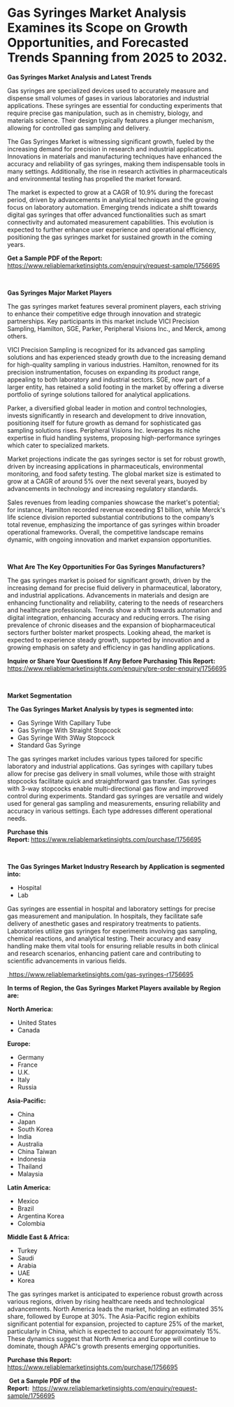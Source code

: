 <p><h1>Gas Syringes Market Analysis Examines its Scope on Growth Opportunities, and Forecasted Trends Spanning from 2025 to 2032.</h1></p><p><strong>Gas Syringes Market Analysis and Latest Trends</strong></p>
<p><p>Gas syringes are specialized devices used to accurately measure and dispense small volumes of gases in various laboratories and industrial applications. These syringes are essential for conducting experiments that require precise gas manipulation, such as in chemistry, biology, and materials science. Their design typically features a plunger mechanism, allowing for controlled gas sampling and delivery.</p><p>The Gas Syringes Market is witnessing significant growth, fueled by the increasing demand for precision in research and industrial applications. Innovations in materials and manufacturing techniques have enhanced the accuracy and reliability of gas syringes, making them indispensable tools in many settings. Additionally, the rise in research activities in pharmaceuticals and environmental testing has propelled the market forward. </p><p>The market is expected to grow at a CAGR of 10.9% during the forecast period, driven by advancements in analytical techniques and the growing focus on laboratory automation. Emerging trends indicate a shift towards digital gas syringes that offer advanced functionalities such as smart connectivity and automated measurement capabilities. This evolution is expected to further enhance user experience and operational efficiency, positioning the gas syringes market for sustained growth in the coming years.</p></p>
<p><strong>Get a Sample PDF of the Report:&nbsp;</strong> <a href="https://www.reliablemarketinsights.com/enquiry/request-sample/1756695?utm_campaign=2240&utm_medium=2&utm_source=Github&utm_content=ia&utm_term=13042025&utm_id=gas-syringes">https://www.reliablemarketinsights.com/enquiry/request-sample/1756695</a></p>
<p>&nbsp;</p>
<p><strong>Gas Syringes Major Market Players</strong></p>
<p><p>The gas syringes market features several prominent players, each striving to enhance their competitive edge through innovation and strategic partnerships. Key participants in this market include VICI Precision Sampling, Hamilton, SGE, Parker, Peripheral Visions Inc., and Merck, among others.</p><p>VICI Precision Sampling is recognized for its advanced gas sampling solutions and has experienced steady growth due to the increasing demand for high-quality sampling in various industries. Hamilton, renowned for its precision instrumentation, focuses on expanding its product range, appealing to both laboratory and industrial sectors. SGE, now part of a larger entity, has retained a solid footing in the market by offering a diverse portfolio of syringe solutions tailored for analytical applications.</p><p>Parker, a diversified global leader in motion and control technologies, invests significantly in research and development to drive innovation, positioning itself for future growth as demand for sophisticated gas sampling solutions rises. Peripheral Visions Inc. leverages its niche expertise in fluid handling systems, proposing high-performance syringes which cater to specialized markets.</p><p>Market projections indicate the gas syringes sector is set for robust growth, driven by increasing applications in pharmaceuticals, environmental monitoring, and food safety testing. The global market size is estimated to grow at a CAGR of around 5% over the next several years, buoyed by advancements in technology and increasing regulatory standards.</p><p>Sales revenues from leading companies showcase the market's potential; for instance, Hamilton recorded revenue exceeding $1 billion, while Merck's life science division reported substantial contributions to the company’s total revenue, emphasizing the importance of gas syringes within broader operational frameworks. Overall, the competitive landscape remains dynamic, with ongoing innovation and market expansion opportunities.</p></p>
<p>&nbsp;</p>
<p><strong>What Are The Key Opportunities For Gas Syringes Manufacturers?</strong></p>
<p><p>The gas syringes market is poised for significant growth, driven by the increasing demand for precise fluid delivery in pharmaceutical, laboratory, and industrial applications. Advancements in materials and design are enhancing functionality and reliability, catering to the needs of researchers and healthcare professionals. Trends show a shift towards automation and digital integration, enhancing accuracy and reducing errors. The rising prevalence of chronic diseases and the expansion of biopharmaceutical sectors further bolster market prospects. Looking ahead, the market is expected to experience steady growth, supported by innovation and a growing emphasis on safety and efficiency in gas handling applications.</p></p>
<p><strong>Inquire or Share Your Questions If Any Before Purchasing This Report:</strong> <a href="https://www.reliablemarketinsights.com/enquiry/pre-order-enquiry/1756695?utm_campaign=2240&utm_medium=2&utm_source=Github&utm_content=ia&utm_term=13042025&utm_id=gas-syringes">https://www.reliablemarketinsights.com/enquiry/pre-order-enquiry/1756695</a></p>
<p>&nbsp;</p>
<p><strong>Market Segmentation</strong></p>
<p><strong>The Gas Syringes Market Analysis by types is segmented into:</strong></p>
<p><ul><li>Gas Syringe With Capillary Tube</li><li>Gas Syringe With Straight Stopcock</li><li>Gas Syringe With 3Way Stopcock</li><li>Standard Gas Syringe</li></ul></p>
<p><p>The gas syringes market includes various types tailored for specific laboratory and industrial applications. Gas syringes with capillary tubes allow for precise gas delivery in small volumes, while those with straight stopcocks facilitate quick and straightforward gas transfer. Gas syringes with 3-way stopcocks enable multi-directional gas flow and improved control during experiments. Standard gas syringes are versatile and widely used for general gas sampling and measurements, ensuring reliability and accuracy in various settings. Each type addresses different operational needs.</p></p>
<p><strong>Purchase this Report:&nbsp;</strong><a href="https://www.reliablemarketinsights.com/purchase/1756695?utm_campaign=2240&utm_medium=2&utm_source=Github&utm_content=ia&utm_term=13042025&utm_id=gas-syringes">https://www.reliablemarketinsights.com/purchase/1756695</a></p>
<p>&nbsp;</p>
<p><strong>The Gas Syringes Market Industry Research by Application is segmented into:</strong></p>
<p><ul><li>Hospital</li><li>Lab</li></ul></p>
<p><p>Gas syringes are essential in hospital and laboratory settings for precise gas measurement and manipulation. In hospitals, they facilitate safe delivery of anesthetic gases and respiratory treatments to patients. Laboratories utilize gas syringes for experiments involving gas sampling, chemical reactions, and analytical testing. Their accuracy and easy handling make them vital tools for ensuring reliable results in both clinical and research scenarios, enhancing patient care and contributing to scientific advancements in various fields.</p></p>
<p><a href="https://www.reliablemarketinsights.com/gas-syringes-r1756695?utm_campaign=2240&utm_medium=2&utm_source=Github&utm_content=ia&utm_term=13042025&utm_id=gas-syringes">&nbsp;https://www.reliablemarketinsights.com/gas-syringes-r1756695</a></p>
<p><strong>In terms of Region, the Gas Syringes Market Players available by Region are:</strong></p>
<p>
    <p> <strong> North America: </strong>
        <ul>
            <li>United States</li>
            <li>Canada</li>
        </ul>
        </p> 
    <p> <strong> Europe: </strong>
        <ul>
            <li>Germany</li>
            <li>France</li>
            <li>U.K.</li>
            <li>Italy</li>
            <li>Russia</li>
        </ul>
        </p> 
    <p> <strong> Asia-Pacific: </strong>
        <ul>
            <li>China</li>
            <li>Japan</li>
            <li>South Korea</li>
            <li>India</li>
            <li>Australia</li>
            <li>China Taiwan</li>
            <li>Indonesia</li>
            <li>Thailand</li>
            <li>Malaysia</li>
        </ul>
        </p> 
    <p> <strong> Latin America: </strong>
        <ul>
            <li>Mexico</li>
            <li>Brazil</li>
            <li>Argentina Korea</li>
            <li>Colombia</li>
        </ul>
        </p> 
    <p> <strong> Middle East & Africa: </strong>
        <ul>
            <li>Turkey</li>
            <li>Saudi</li>
            <li>Arabia</li>
            <li>UAE</li>
            <li>Korea</li>
        </ul>
    </p>
    </p>
<p><p>The gas syringes market is anticipated to experience robust growth across various regions, driven by rising healthcare needs and technological advancements. North America leads the market, holding an estimated 35% share, followed by Europe at 30%. The Asia-Pacific region exhibits significant potential for expansion, projected to capture 25% of the market, particularly in China, which is expected to account for approximately 15%. These dynamics suggest that North America and Europe will continue to dominate, though APAC's growth presents emerging opportunities.</p></p>
<p><strong>Purchase this Report: </strong><a href="https://www.reliablemarketinsights.com/purchase/1756695?utm_campaign=2240&utm_medium=2&utm_source=Github&utm_content=ia&utm_term=13042025&utm_id=gas-syringes">https://www.reliablemarketinsights.com/purchase/1756695</a></p>
<p>&nbsp;<strong>Get a Sample PDF of the Report:&nbsp;&nbsp;</strong><a href="https://www.reliablemarketinsights.com/enquiry/request-sample/1756695?utm_campaign=2240&utm_medium=2&utm_source=Github&utm_content=ia&utm_term=13042025&utm_id=gas-syringes">https://www.reliablemarketinsights.com/enquiry/request-sample/1756695</a></p>
<p><strong></strong></p>
<p><p></p><p></p><p></p></p>